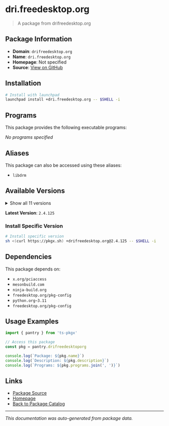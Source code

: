 # dri.freedesktop.org

> A package from drifreedesktop.org

## Package Information

- **Domain**: `drifreedesktop.org`
- **Name**: `dri.freedesktop.org`
- **Homepage**: Not specified
- **Source**: [View on GitHub](https://github.com/pkgxdev/pantry/tree/main/projects/dri.freedesktop.org/package.yml)

## Installation

```bash
# Install with launchpad
launchpad install +dri.freedesktop.org -- $SHELL -i
```

## Programs

This package provides the following executable programs:

*No programs specified*

## Aliases

This package can also be accessed using these aliases:

- `libdrm`

## Available Versions

<details>
<summary>Show all 11 versions</summary>

- `2.4.125`, `2.4.124`, `2.4.123`, `2.4.122`, `2.4.121`
- `2.4.120`, `2.4.119`, `2.4.118`, `2.4.117`, `2.4.116`
- `2.4.100`

</details>

**Latest Version**: `2.4.125`

### Install Specific Version

```bash
# Install specific version
sh <(curl https://pkgx.sh) +drifreedesktop.org@2.4.125 -- $SHELL -i
```

## Dependencies

This package depends on:

- `x.org/pciaccess`
- `mesonbuild.com`
- `ninja-build.org`
- `freedesktop.org/pkg-config`
- `python.org~3.11`
- `freedesktop.org/pkg-config`

## Usage Examples

```typescript
import { pantry } from 'ts-pkgx'

// Access this package
const pkg = pantry.drifreedesktoporg

console.log(`Package: ${pkg.name}`)
console.log(`Description: ${pkg.description}`)
console.log(`Programs: ${pkg.programs.join(', ')}`)
```

## Links

- [Package Source](https://github.com/pkgxdev/pantry/tree/main/projects/dri.freedesktop.org/package.yml)
- [Homepage](#)
- [Back to Package Catalog](../package-catalog.md)

---

*This documentation was auto-generated from package data.*
